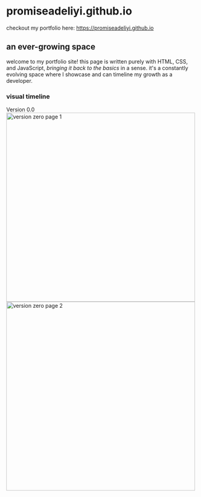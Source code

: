 # promiseadeliyi.github.io

checkout my portfolio here: <https://promiseadeliyi.github.io>

## an ever-growing space

welcome to my portfolio site! this page is written purely with HTML, CSS, and JavaScript, _bringing it back to the basics_ in a sense. it's a constantly evolving space where I showcase and can timeline my growth as a developer.

### visual timeline

Version 0.0  
<img width="500" alt="version zero page 1" src="https://github.com/user-attachments/assets/6a425894-44d9-4287-99e0-eb840a321e25" >
<img width="500" alt="version zero page 2" src="https://github.com/user-attachments/assets/47ecb761-0a2d-4b83-aea1-8e3b34f2cb28" >